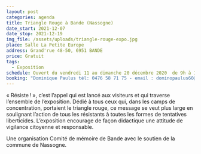 ```yaml
---
layout: post
categories: agenda
title: Triangle Rouge à Bande (Nassogne)
date_start: 2021-12-07
date_stop: 2021-12-19
img_file: /assets/uploads/triangle-rouge-expo.jpg
place: Salle La Petite Europe
address: Grand'rue 48-50, 6951 BANDE
price: Gratuit
tags:
  - Exposition
schedule: Ouvert du vendredi 11 au dimanche 20 décembre 2020  de 9h à 12h et de 14h à 20h
booking: "Dominique Paulus tél: 0476 58 71 75 - email : dominopaulus60@gmail.com"
---
```

«&nbsp;Résiste !&nbsp;», c’est l’appel qui est lancé aux visiteurs et qui traverse l’ensemble de l’exposition. Dédié à tous ceux qui, dans les camps de concentration, portaient le triangle rouge, ce message se veut plus large en soulignant l’action de tous les résistants à toutes les formes de tentatives liberticides. L’exposition encourage de façon didactique une attitude de vigilance citoyenne et responsable.

Une organisation Comité de mémoire de Bande avec le soutien de la commune de Nassogne.